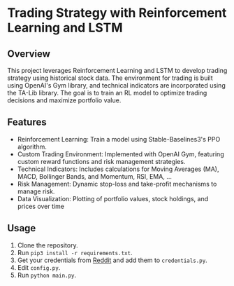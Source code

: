 # Trading Strategy with Reinforcement Learning and LSTM

## Overview
This project leverages Reinforcement Learning and LSTM to develop trading strategy using historical stock data. The environment for trading is built using OpenAI's Gym library, and technical indicators are incorporated using the TA-Lib library. The goal is to train an RL model to optimize trading decisions and maximize portfolio value.

## Features
- Reinforcement Learning: Train a model using Stable-Baselines3's PPO algorithm.
- Custom Trading Environment: Implemented with OpenAI Gym, featuring custom reward functions and risk management strategies.
- Technical Indicators: Includes calculations for Moving Averages (MA), MACD, Bollinger Bands, and Momentum, RSI, EMA, ...
- Risk Management: Dynamic stop-loss and take-profit mechanisms to manage risk.
- Data Visualization: Plotting of portfolio values, stock holdings, and prices over time

## Usage
1. Clone the repository.
2. Run `pip3 install -r requirements.txt`.
3. Get your credentials from [Reddit](https://www.reddit.com/prefs/apps) and add them to `credentials.py`.
4. Edit `config.py`.
5. Run `python main.py`.
